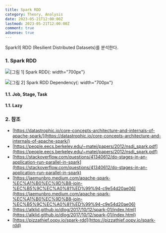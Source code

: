 ```yaml
---
title: Spark RDD
category: Theory, Analysis
date: 2023-05-21T12:00:00Z
lastmod: 2023-05-21T12:00:00Z
comment: true
adsense: true
---
```


Spark의 RDD (Resilient Distributed Datasets)를 분석한다.

### 1. Spark RDD

![[그림 1] Spark RDD]({{site.baseurl}}/images/theory_analysis/Spark_RDD/Spark_RDD.PNG){: width="700px"}

![[그림 2] Spark RDD Dependency]({{site.baseurl}}/images/theory_analysis/Spark_RDD/Spark_RDD_Dependency.PNG){: width="700px"}

#### 1.1. Job, Stage, Task

#### 1.1. Lazy

### 2. 참조

* [https://datastrophic.io/core-concepts-architecture-and-internals-of-apache-spark/](https://datastrophic.io/core-concepts-architecture-and-internals-of-apache-spark/)
* [https://people.eecs.berkeley.edu/~matei/papers/2012/nsdi_spark.pdf](https://people.eecs.berkeley.edu/~matei/papers/2012/nsdi_spark.pdf)
* [https://stackoverflow.com/questions/41340612/do-stages-in-an-application-run-parallel-in-spark](https://stackoverflow.com/questions/41340612/do-stages-in-an-application-run-parallel-in-spark)
* [https://jaemunbro.medium.com/apache-spark-%EC%A1%B0%EC%9D%B8-join-%EC%B5%9C%EC%A0%81%ED%99%94-c9e54d20ae06](https://jaemunbro.medium.com/apache-spark-%EC%A1%B0%EC%9D%B8-join-%EC%B5%9C%EC%A0%81%ED%99%94-c9e54d20ae06)
* [https://alklid.github.io/dlog/2017/10/12/spark-01/index.html](https://alklid.github.io/dlog/2017/10/12/spark-01/index.html)
* [https://pizzathief.oopy.io/spark-rdd](https://pizzathief.oopy.io/spark-rdd)
